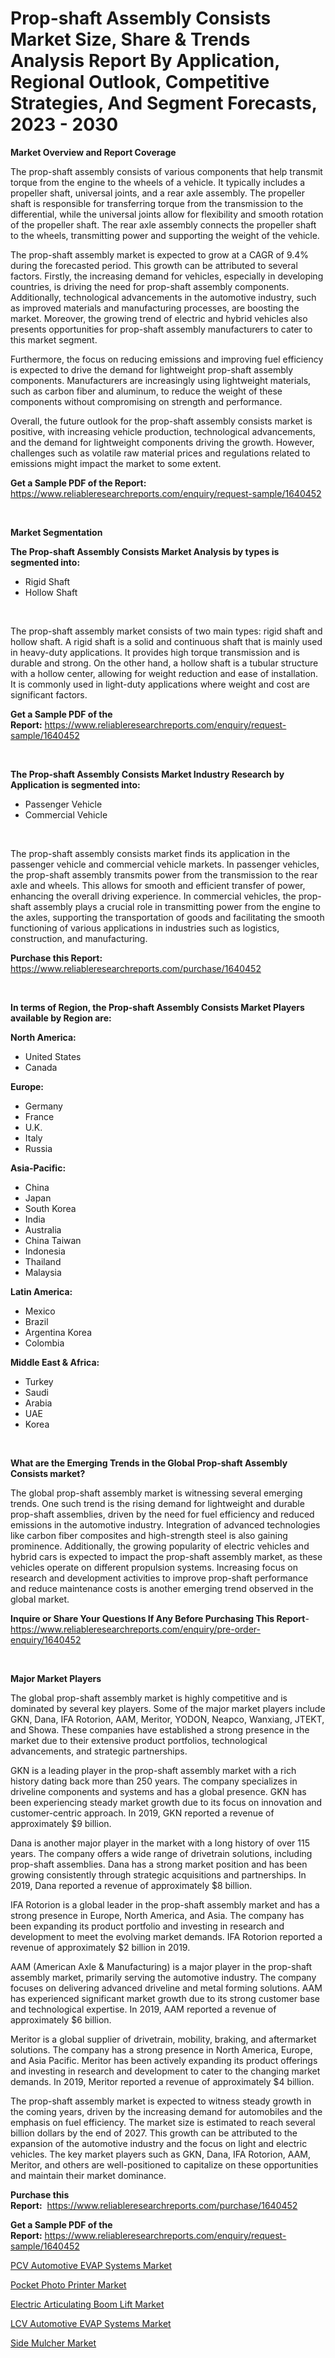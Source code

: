 <p><h1>Prop-shaft Assembly Consists Market Size, Share & Trends Analysis Report By Application, Regional Outlook, Competitive Strategies, And Segment Forecasts, 2023 - 2030</h1></p><p><strong>Market Overview and Report Coverage</strong></p>
<p><p>The prop-shaft assembly consists of various components that help transmit torque from the engine to the wheels of a vehicle. It typically includes a propeller shaft, universal joints, and a rear axle assembly. The propeller shaft is responsible for transferring torque from the transmission to the differential, while the universal joints allow for flexibility and smooth rotation of the propeller shaft. The rear axle assembly connects the propeller shaft to the wheels, transmitting power and supporting the weight of the vehicle.</p><p>The prop-shaft assembly market is expected to grow at a CAGR of 9.4% during the forecasted period. This growth can be attributed to several factors. Firstly, the increasing demand for vehicles, especially in developing countries, is driving the need for prop-shaft assembly components. Additionally, technological advancements in the automotive industry, such as improved materials and manufacturing processes, are boosting the market. Moreover, the growing trend of electric and hybrid vehicles also presents opportunities for prop-shaft assembly manufacturers to cater to this market segment.</p><p>Furthermore, the focus on reducing emissions and improving fuel efficiency is expected to drive the demand for lightweight prop-shaft assembly components. Manufacturers are increasingly using lightweight materials, such as carbon fiber and aluminum, to reduce the weight of these components without compromising on strength and performance.</p><p>Overall, the future outlook for the prop-shaft assembly consists market is positive, with increasing vehicle production, technological advancements, and the demand for lightweight components driving the growth. However, challenges such as volatile raw material prices and regulations related to emissions might impact the market to some extent.</p></p>
<p><strong>Get a Sample PDF of the Report:</strong> <a href="https://www.reliableresearchreports.com/enquiry/request-sample/1640452">https://www.reliableresearchreports.com/enquiry/request-sample/1640452</a></p>
<p>&nbsp;</p>
<p><strong>Market Segmentation</strong></p>
<p><strong>The Prop-shaft Assembly Consists Market Analysis by types is segmented into:</strong></p>
<p><ul><li>Rigid Shaft</li><li>Hollow Shaft</li></ul></p>
<p>&nbsp;</p>
<p><p>The prop-shaft assembly market consists of two main types: rigid shaft and hollow shaft. A rigid shaft is a solid and continuous shaft that is mainly used in heavy-duty applications. It provides high torque transmission and is durable and strong. On the other hand, a hollow shaft is a tubular structure with a hollow center, allowing for weight reduction and ease of installation. It is commonly used in light-duty applications where weight and cost are significant factors.</p></p>
<p><strong>Get a Sample PDF of the Report:</strong>&nbsp;<a href="https://www.reliableresearchreports.com/enquiry/request-sample/1640452">https://www.reliableresearchreports.com/enquiry/request-sample/1640452</a></p>
<p>&nbsp;</p>
<p><strong>The Prop-shaft Assembly Consists Market Industry Research by Application is segmented into:</strong></p>
<p><ul><li>Passenger Vehicle</li><li>Commercial Vehicle</li></ul></p>
<p>&nbsp;</p>
<p><p>The prop-shaft assembly consists market finds its application in the passenger vehicle and commercial vehicle markets. In passenger vehicles, the prop-shaft assembly transmits power from the transmission to the rear axle and wheels. This allows for smooth and efficient transfer of power, enhancing the overall driving experience. In commercial vehicles, the prop-shaft assembly plays a crucial role in transmitting power from the engine to the axles, supporting the transportation of goods and facilitating the smooth functioning of various applications in industries such as logistics, construction, and manufacturing.</p></p>
<p><strong>Purchase this Report:</strong>&nbsp; <a href="https://www.reliableresearchreports.com/purchase/1640452">https://www.reliableresearchreports.com/purchase/1640452</a></p>
<p>&nbsp;</p>
<p><strong>In terms of Region, the Prop-shaft Assembly Consists Market Players available by Region are:</strong></p>
<p>
    <p> <strong> North America: </strong>
        <ul>
            <li>United States</li>
            <li>Canada</li>
        </ul>
        </p> 
    <p> <strong> Europe: </strong>
        <ul>
            <li>Germany</li>
            <li>France</li>
            <li>U.K.</li>
            <li>Italy</li>
            <li>Russia</li>
        </ul>
        </p> 
    <p> <strong> Asia-Pacific: </strong>
        <ul>
            <li>China</li>
            <li>Japan</li>
            <li>South Korea</li>
            <li>India</li>
            <li>Australia</li>
            <li>China Taiwan</li>
            <li>Indonesia</li>
            <li>Thailand</li>
            <li>Malaysia</li>
        </ul>
        </p> 
    <p> <strong> Latin America: </strong>
        <ul>
            <li>Mexico</li>
            <li>Brazil</li>
            <li>Argentina Korea</li>
            <li>Colombia</li>
        </ul>
        </p> 
    <p> <strong> Middle East & Africa: </strong>
        <ul>
            <li>Turkey</li>
            <li>Saudi</li>
            <li>Arabia</li>
            <li>UAE</li>
            <li>Korea</li>
        </ul>
    </p>
    </p>
<p>&nbsp;</p>
<p><strong>What are the Emerging Trends in the Global Prop-shaft Assembly Consists market?</strong></p>
<p><p>The global prop-shaft assembly market is witnessing several emerging trends. One such trend is the rising demand for lightweight and durable prop-shaft assemblies, driven by the need for fuel efficiency and reduced emissions in the automotive industry. Integration of advanced technologies like carbon fiber composites and high-strength steel is also gaining prominence. Additionally, the growing popularity of electric vehicles and hybrid cars is expected to impact the prop-shaft assembly market, as these vehicles operate on different propulsion systems. Increasing focus on research and development activities to improve prop-shaft performance and reduce maintenance costs is another emerging trend observed in the global market.</p></p>
<p><strong>Inquire or Share Your Questions If Any Before Purchasing This Report</strong>- <a href="https://www.reliableresearchreports.com/enquiry/pre-order-enquiry/1640452">https://www.reliableresearchreports.com/enquiry/pre-order-enquiry/1640452</a></p>
<p>&nbsp;</p>
<p><strong>Major Market Players</strong></p>
<p><p>The global prop-shaft assembly market is highly competitive and is dominated by several key players. Some of the major market players include GKN, Dana, IFA Rotorion, AAM, Meritor, YODON, Neapco, Wanxiang, JTEKT, and Showa. These companies have established a strong presence in the market due to their extensive product portfolios, technological advancements, and strategic partnerships.</p><p>GKN is a leading player in the prop-shaft assembly market with a rich history dating back more than 250 years. The company specializes in driveline components and systems and has a global presence. GKN has been experiencing steady market growth due to its focus on innovation and customer-centric approach. In 2019, GKN reported a revenue of approximately $9 billion.</p><p>Dana is another major player in the market with a long history of over 115 years. The company offers a wide range of drivetrain solutions, including prop-shaft assemblies. Dana has a strong market position and has been growing consistently through strategic acquisitions and partnerships. In 2019, Dana reported a revenue of approximately $8 billion.</p><p>IFA Rotorion is a global leader in the prop-shaft assembly market and has a strong presence in Europe, North America, and Asia. The company has been expanding its product portfolio and investing in research and development to meet the evolving market demands. IFA Rotorion reported a revenue of approximately $2 billion in 2019.</p><p>AAM (American Axle & Manufacturing) is a major player in the prop-shaft assembly market, primarily serving the automotive industry. The company focuses on delivering advanced driveline and metal forming solutions. AAM has experienced significant market growth due to its strong customer base and technological expertise. In 2019, AAM reported a revenue of approximately $6 billion.</p><p>Meritor is a global supplier of drivetrain, mobility, braking, and aftermarket solutions. The company has a strong presence in North America, Europe, and Asia Pacific. Meritor has been actively expanding its product offerings and investing in research and development to cater to the changing market demands. In 2019, Meritor reported a revenue of approximately $4 billion.</p><p>The prop-shaft assembly market is expected to witness steady growth in the coming years, driven by the increasing demand for automobiles and the emphasis on fuel efficiency. The market size is estimated to reach several billion dollars by the end of 2027. This growth can be attributed to the expansion of the automotive industry and the focus on light and electric vehicles. The key market players such as GKN, Dana, IFA Rotorion, AAM, Meritor, and others are well-positioned to capitalize on these opportunities and maintain their market dominance.</p></p>
<p><strong>Purchase this Report:</strong>&nbsp;&nbsp;<a href="https://www.reliableresearchreports.com/purchase/1640452">https://www.reliableresearchreports.com/purchase/1640452</a></p>
<p></p>
<p><strong>Get a Sample PDF of the Report:</strong>&nbsp;<a href="https://www.reliableresearchreports.com/enquiry/request-sample/1640452">https://www.reliableresearchreports.com/enquiry/request-sample/1640452</a></p>
<p><p><a href="https://github.com/gaydyna/Market-Research-Report-List-1/blob/main/pcv-automotive-evap-systems-market.md">PCV Automotive EVAP Systems Market</a></p><p><a href="https://medium.com/@reyeshowell655/pocket-photo-printer-market-competitive-analysis-market-trends-and-forecast-to-2030-cc3042189474">Pocket Photo Printer Market</a></p><p><a href="https://www.linkedin.com/pulse/electric-articulating-boom-lift-market-research-report-ekmie/">Electric Articulating Boom Lift Market</a></p><p><a href="https://github.com/amonskiyk/Market-Research-Report-List-1/blob/main/lcv-automotive-evap-systems-market.md">LCV Automotive EVAP Systems Market</a></p><p><a href="https://www.linkedin.com/pulse/side-mulcher-market-size-2023-2030-global-industrial-analysis-w49ge/">Side Mulcher Market</a></p></p>